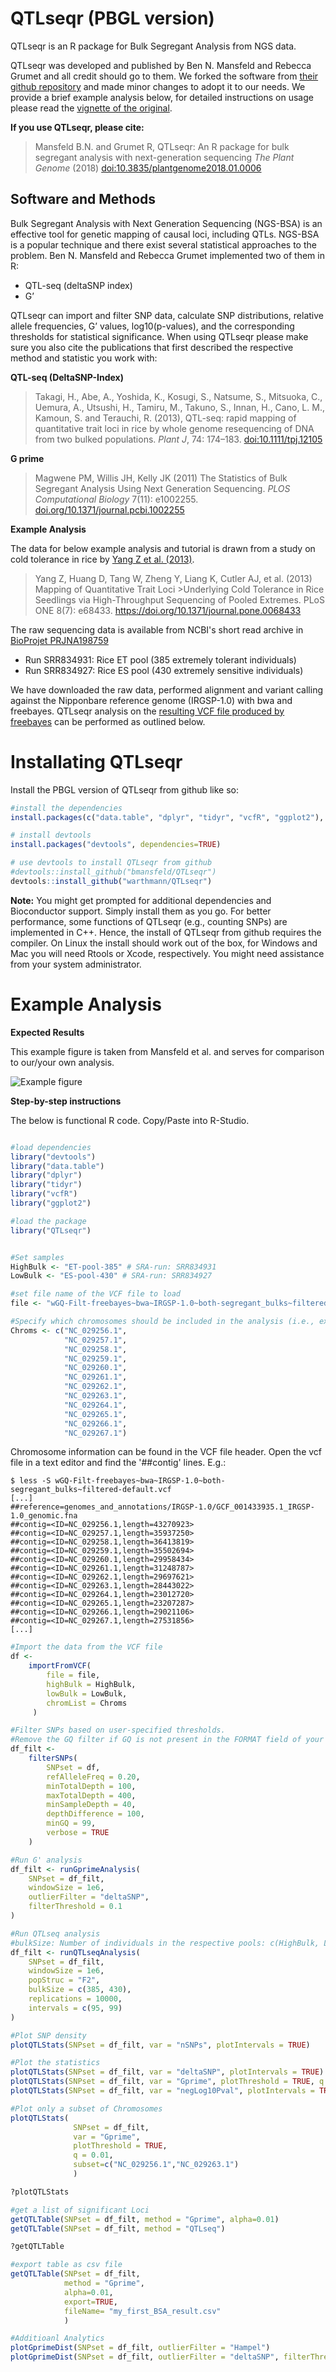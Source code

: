 
<!-- README.md is generated from README.Rmd. Please edit that file -->

# QTLseqr (PBGL version)

QTLseqr is an R package for Bulk Segregant Analysis from NGS data.

QTLseqr was developed and published by Ben N. Mansfeld and Rebecca Grumet 
and all credit should go to them. We forked the software from 
[their github repository](https://github.com/bmansfeld/QTLseqr/) 
and made minor changes to adopt it to our needs. We provide a brief example analysis below, 
for detailed instructions on usage please read the [vignette of the original](https://github.com/bmansfeld/QTLseqr/raw/master/vignettes/QTLseqr.pdf).

**If you use QTLseqr, please cite:**

> Mansfeld B.N. and Grumet R, QTLseqr: An R package for bulk segregant
> analysis with next-generation sequencing *The Plant Genome* (2018)
> [doi:10.3835/plantgenome2018.01.0006](https://dl.sciencesocieties.org/publications/tpg/abstracts/11/2/180006)


## Software and Methods

Bulk Segregant Analysis with Next Generation Sequencing (NGS-BSA) is an effective tool
for genetic mapping of causal loci, including QTLs. NGS-BSA is a popular technique and
there exist several statistical approaches to the problem. Ben N. Mansfeld and Rebecca Grumet 
implemented two of them in R: 

* QTL-seq (deltaSNP index)
* G’ 

QTLseqr can import and filter SNP data, calculate SNP distributions, 
relative allele frequencies, G’ values, log10(p-values), and the corresponding thresholds
for statistical significance. 
When using QTLseqr please make sure you also cite the publications that first described the respective 
method and statistic you work with: 

**QTL-seq (DeltaSNP-Index)**

> Takagi, H., Abe, A., Yoshida, K., Kosugi, S., Natsume, S., Mitsuoka,
> C., Uemura, A., Utsushi, H., Tamiru, M., Takuno, S., Innan, H., Cano,
> L. M., Kamoun, S. and Terauchi, R. (2013), QTL-seq: rapid mapping of
> quantitative trait loci in rice by whole genome resequencing of DNA
> from two bulked populations. *Plant J*, 74: 174–183.
> [doi:10.1111/tpj.12105](https://onlinelibrary.wiley.com/doi/full/10.1111/tpj.12105)

**G prime**

> Magwene PM, Willis JH, Kelly JK (2011) The Statistics of Bulk
> Segregant Analysis Using Next Generation Sequencing. *PLOS
> Computational Biology* 7(11): e1002255.
> [doi.org/10.1371/journal.pcbi.1002255](http://journals.plos.org/ploscompbiol/article?id=10.1371/journal.pcbi.1002255)


**Example Analysis**

The data for below example analysis and tutorial is drawn from a study on 
cold tolerance in rice by [Yang Z et al. (2013)](https://doi.org/10.1371/journal.pone.0068433).

>Yang Z, Huang D, Tang W, Zheng Y, Liang K, Cutler AJ, et al. (2013) Mapping of Quantitative Trait Loci >Underlying Cold Tolerance in Rice Seedlings via High-Throughput Sequencing of Pooled Extremes. 
>PLoS ONE 8(7): e68433. https://doi.org/10.1371/journal.pone.0068433

The raw sequencing data is available from NCBI's short read archive in [BioProjet PRJNA198759](https://www.ncbi.nlm.nih.gov/sra/?term=PRJNA198759)

* Run SRR834931: Rice ET pool (385 extremely tolerant individuals) 
* Run SRR834927: Rice ES pool (430 extremely sensitive individuals)

We have downloaded the raw data, performed alignment and variant calling against
the Nipponbare reference genome (IRGSP-1.0) with bwa and freebayes. QTLseqr analysis
on the 
[resulting VCF file produced by freebayes](https://bss1innov1nafa1poc1.blob.core.windows.net/sample-container/Data-for-github/wGQ-Filt-freebayes~bwa~IRGSP-1.0~both-segregant_bulks~filtered-default.vcf) can be performed as outlined below.


# Installating QTLseqr

Install the PBGL version of QTLseqr from github like so:

``` r
#install the dependencies
install.packages(c("data.table", "dplyr", "tidyr", "vcfR", "ggplot2"), dependencies=TRUE)

# install devtools
install.packages("devtools", dependencies=TRUE)

# use devtools to install QTLseqr from github
#devtools::install_github("bmansfeld/QTLseqr")
devtools::install_github("warthmann/QTLseqr")
```

**Note:** You might get prompted for additional dependencies and Bioconductor support. 
Simply install them as you go. For better performance, some functions of QTLseqr (e.g., counting SNPs) are implemented in C++. Hence, the install of QTLseqr from github requires the compiler. 
On Linux the install should work out of the box, for Windows and Mac you will need Rtools or Xcode, respectively. You might need assistance from your system administrator.


# Example Analysis

**Expected Results**

This example figure is taken from Mansfeld et al. and serves for comparison to our/your own analysis.

![Example
figure](https://github.com/warthmann/QTLseqr/blob/master/all_plots.png
"Mansfeld Figure")

**Step-by-step instructions**

The below is functional R code. Copy/Paste into R-Studio.

``` r

#load dependencies
library("devtools")
library("data.table")
library("dplyr")
library("tidyr")
library("vcfR")
library("ggplot2")

#load the package
library("QTLseqr")


#Set samples
HighBulk <- "ET-pool-385" # SRA-run: SRR834931
LowBulk <- "ES-pool-430" # SRA-run: SRR834927 

#set file name of the VCF file to load
file <- "wGQ-Filt-freebayes~bwa~IRGSP-1.0~both-segregant_bulks~filtered-default.vcf"

#Specify which chromosomes should be included in the analysis (i.e., exclude smaller contigs)
Chroms <- c("NC_029256.1",
            "NC_029257.1",
            "NC_029258.1",
            "NC_029259.1",
            "NC_029260.1",
            "NC_029261.1",
            "NC_029262.1",
            "NC_029263.1",
            "NC_029264.1",
            "NC_029265.1",
            "NC_029266.1",
            "NC_029267.1")
```

Chromosome information can be found in the VCF file header.
Open the vcf file in a text editor and find the '##contig' lines. E.g.:

```console
$ less -S wGQ-Filt-freebayes~bwa~IRGSP-1.0~both-segregant_bulks~filtered-default.vcf
[...]
##reference=genomes_and_annotations/IRGSP-1.0/GCF_001433935.1_IRGSP-1.0_genomic.fna 
##contig=<ID=NC_029256.1,length=43270923>  
##contig=<ID=NC_029257.1,length=35937250>  
##contig=<ID=NC_029258.1,length=36413819>  
##contig=<ID=NC_029259.1,length=35502694>  
##contig=<ID=NC_029260.1,length=29958434>  
##contig=<ID=NC_029261.1,length=31248787>  
##contig=<ID=NC_029262.1,length=29697621>  
##contig=<ID=NC_029263.1,length=28443022>  
##contig=<ID=NC_029264.1,length=23012720>  
##contig=<ID=NC_029265.1,length=23207287>  
##contig=<ID=NC_029266.1,length=29021106>  
##contig=<ID=NC_029267.1,length=27531856> 
[...]
```


``` r
#Import the data from the VCF file
df <- 
    importFromVCF(
        file = file,
        highBulk = HighBulk,
        lowBulk = LowBulk,
        chromList = Chroms
     )

#Filter SNPs based on user-specified thresholds. 
#Remove the GQ filter if GQ is not present in the FORMAT field of your file
df_filt <-
    filterSNPs(
        SNPset = df,
        refAlleleFreq = 0.20,
        minTotalDepth = 100,
        maxTotalDepth = 400,
        minSampleDepth = 40,
        depthDifference = 100,
        minGQ = 99,
        verbose = TRUE
    )

#Run G' analysis
df_filt <- runGprimeAnalysis(
    SNPset = df_filt,
    windowSize = 1e6,
    outlierFilter = "deltaSNP",
    filterThreshold = 0.1
)

#Run QTLseq analysis
#bulkSize: Number of individuals in the respective pools: c(HighBulk, LowBulk)!
df_filt <- runQTLseqAnalysis(
    SNPset = df_filt,
    windowSize = 1e6,
    popStruc = "F2",
    bulkSize = c(385, 430), 
    replications = 10000,
    intervals = c(95, 99)
)

#Plot SNP density
plotQTLStats(SNPset = df_filt, var = "nSNPs", plotIntervals = TRUE)

#Plot the statistics
plotQTLStats(SNPset = df_filt, var = "deltaSNP", plotIntervals = TRUE)
plotQTLStats(SNPset = df_filt, var = "Gprime", plotThreshold = TRUE, q = 0.01)
plotQTLStats(SNPset = df_filt, var = "negLog10Pval", plotIntervals = TRUE)

#Plot only a subset of Chromosomes
plotQTLStats(
              SNPset = df_filt, 
              var = "Gprime", 
              plotThreshold = TRUE, 
              q = 0.01, 
              subset=c("NC_029256.1","NC_029263.1")
              )

?plotQTLStats

#get a list of significant Loci
getQTLTable(SNPset = df_filt, method = "Gprime", alpha=0.01)
getQTLTable(SNPset = df_filt, method = "QTLseq")

?getQTLTable

#export table as csv file
getQTLTable(SNPset = df_filt, 
            method = "Gprime", 
            alpha=0.01, 
            export=TRUE, 
            fileName= "my_first_BSA_result.csv"
            )

#Additioanl Analytics
plotGprimeDist(SNPset = df_filt, outlierFilter = "Hampel")
plotGprimeDist(SNPset = df_filt, outlierFilter = "deltaSNP", filterThreshold = 0.1)
```
